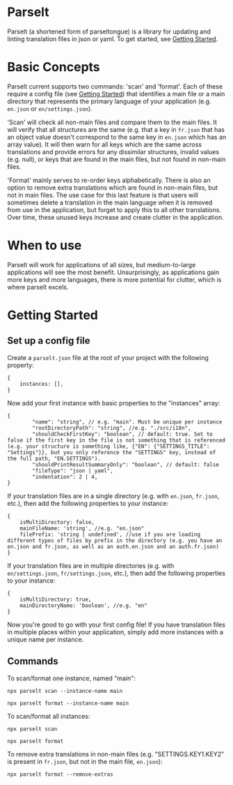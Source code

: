 # Parselt

Parselt (a shortened form of parseltongue) is a library for updating and linting translation files in json or yaml. To get started, see [Getting Started](#getting-started).

# Basic Concepts

Parselt current supports two commands: 'scan' and 'format'. Each of these require a config file (see [Getting Started](#getting-started)) that identifies a main file or a main directory that represents the primary language of your application (e.g. `en.json` or `en/settings.json`).

'Scan' will check all non-main files and compare them to the main files. It will verify that all structures are the same (e.g. that a key in `fr.json` that has an object value doesn't correspond to the same key in `en.json` which has an array value). It will then warn for all keys which are the same across translations and provide errors for any dissimilar structures, invalid values (e.g. null), or keys that are found in the main files, but not found in non-main files.

'Format' mainly serves to re-order keys alphabetically. There is also an option to remove extra translations which are found in non-main files, but not in main files. The use case for this last feature is that users will sometimes delete a translation in the main language when it is removed from use in the application, but forget to apply this to all other translations. Over time, these unused keys increase and create clutter in the application.

# When to use

Parselt will work for applications of all sizes, but medium-to-large applications will see the most benefit. Unsurprisingly, as applications gain more keys and more languages, there is more potential for clutter, which is where parselt excels.

# Getting Started

## Set up a config file

Create a `parselt.json` file at the root of your project with the following property:

```json5
{
    instances: [],
}
```

Now add your first instance with basic properties to the "instances" array:

```json5
{
        "name": "string", // e.g. "main". Must be unique per instance
        "rootDirectoryPath": "string", //e.g. "./src/i18n",
        "shouldCheckFirstKey": "boolean", // default: true. Set to false if the first key in the file is not something that is referenced (e.g. your structure is something like, {"EN": {"SETTINGS_TITLE": "Settings"}}, but you only reference the "SETTINGS" key, instead of the full path, "EN.SETTINGS").
        "shouldPrintResultSummaryOnly": "boolean", // default: false
        "fileType": "json | yaml",
        "indentation": 2 | 4,
}
```

If your translation files are in a single directory (e.g. with `en.json`, `fr.json`, etc.), then add the following properties to your instance:

```json5
{
    isMultiDirectory: false,
    mainFileName: 'string', //e.g. "en.json"
    filePrefix: 'string | undefined', //use if you are loading different types of files by prefix in the directory (e.g. you have an en.json and fr.json, as well as an auth.en.json and an auth.fr.json)
}
```

If your translation files are in multiple directories (e.g. with `en/settings.json`, `fr/settings.json`, etc.), then add the following properties to your instance:

```json5
{
    isMultiDirectory: true,
    mainDirectoryName: 'boolean', //e.g. "en"
}
```

Now you're good to go with your first config file! If you have translation files in multiple places within your application, simply add more instances with a unique name per instance.

## Commands

To scan/format one instance, named "main":

```
npx parselt scan --instance-name main
```

```
npx parselt format --instance-name main
```

To scan/format all instances:

```
npx parselt scan
```

```
npx parselt format
```

To remove extra translations in non-main files (e.g. "SETTINGS.KEY1.KEY2" is present in `fr.json`, but not in the main file, `en.json`):

```
npx parselt format --remove-extras
```
